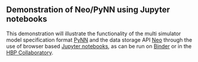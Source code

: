  
## Demonstration of Neo/PyNN using Jupyter notebooks

This demonstration will illustrate the functionality of the multi simulator 
model specification format [PyNN](http://neuralensemble.org/PyNN/) and the data
storage API [Neo](http://neuralensemble.org/Neo/) through the use of browser based 
[Jupyter notebooks](http://jupyter.org/), as can be run on [Binder](http://mybinder.org/)
or in the [HBP Collaboratory](https://collab.humanbrainproject.eu/#/collab/3833/nav/30316).